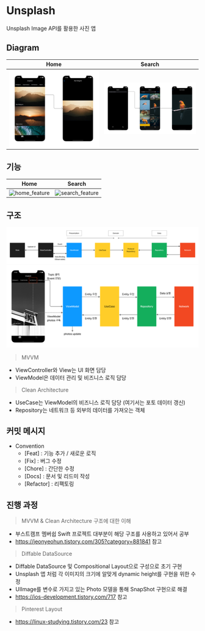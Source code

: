 # Unsplash
Unsplash Image API를 활용한 사진 앱

## Diagram
|Home|Search|
|--|--|
|![home_diagram](https://github.com/hhhan0315/Unsplash/blob/main/스크린샷/home_diagram.png)|![search_diagram](https://github.com/hhhan0315/Unsplash/blob/main/스크린샷/search_diagram.png)|

## 기능
|Home|Search|
|--|--|
|![home_feature](https://github.com/hhhan0315/Unsplash/blob/main/스크린샷/home_feature.gif)|![search_feature](https://github.com/hhhan0315/Unsplash/blob/main/스크린샷/search_feature.gif)|

## 구조
![architecture](https://github.com/hhhan0315/Unsplash/blob/main/스크린샷/architecture1.png)
![architecture2](https://github.com/hhhan0315/Unsplash/blob/main/스크린샷/architecture2.png)

> MVVM
- ViewController와 View는 UI 화면 담당
- ViewModel은 데이터 관리 및 비즈니스 로직 담당
> Clean Architecture
- UseCase는 ViewModel의 비즈니스 로직 담당 (여기서는 포토 데이터 갱신)
- Repository는 네트워크 등 외부의 데이터를 가져오는 객체

## 커밋 메시지
- Convention
  - [Feat] : 기능 추가 / 새로운 로직
  - [Fix] : 버그 수정
  - [Chore] : 간단한 수정
  - [Docs] : 문서 및 리드미 작성
  - [Refactor] : 리팩토링

## 진행 과정
> MVVM & Clean Architecture 구조에 대한 이해

- 부스트캠프 멤버쉽 Swift 프로젝트 대부분이 해당 구조를 사용하고 있어서 공부
- https://jeonyeohun.tistory.com/305?category=881841 참고

> Diffable DataSource

- Diffable DataSource 및 Compositional Layout으로 구성으로 초기 구현
- Unsplash 앱 처럼 각 이미지의 크기에 알맞게 dynamic height를 구현을 위한 수정
- UIImage를 변수로 가지고 있는 Photo 모델을 통해 SnapShot 구현으로 해결
- https://ios-development.tistory.com/717 참고

> Pinterest Layout
- https://linux-studying.tistory.com/23 참고
